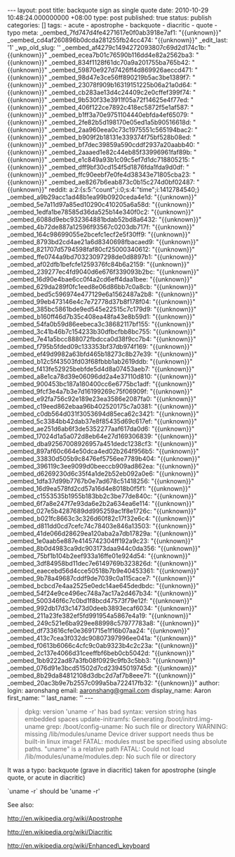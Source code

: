 --- layout: post title: backquote sign as single quote date: 2010-10-29 10:48:24.000000000 +08:00 type: post published: true status: publish categories: \[\] tags: - acute - apostrophe - backquote - diacritic - quote - typo meta: \_oembed\_7fd747d4fe4271617e0f0ab3918e7af1: "{{unknown}}" \_oembed\_cd4af260896b0dcda281255fb24cc474: "{{unknown}}" \_edit\_last: '1' \_wp\_old\_slug: '' \_oembed\_af4279c1494272093807c69d2d174c1b: "{{unknown}}" \_oembed\_ecea7b01c76590b116dd4e82a2562ba3: "{{unknown}}" \_oembed\_834f1128f61dc70a9a201755ba765b42: "{{unknown}}" \_oembed\_59870e927d7426ff4d869926aeccd471: "{{unknown}}" \_oembed\_98d47e3ce56ff890219b5ac3be1389f7: "{{unknown}}" \_oembed\_23078f909b16319151225b06a21a0d64: "{{unknown}}" \_oembed\_cb283ae13d4c24409c2e0cffef399f74: "{{unknown}}" \_oembed\_9b530f33e3911f05a72f14625e4f77ed: "{{unknown}}" \_oembed\_406f122ce7892c418ec5872f5e1af587: "{{unknown}}" \_oembed\_b1ff3a70e9751104440ebfda4ef65079: "{{unknown}}" \_oembed\_2fe82b5d198170e05ed1a5b90516618d: "{{unknown}}" \_oembed\_2aa960eea0c73c1975551c565194bac2: "{{unknown}}" \_oembed\_b909f2b18131e339374f75bf528b08ed: "{{unknown}}" \_oembed\_bf7dec39859a590cddf2937a20aabb40: "{{unknown}}" \_oembed\_2aaaed1e82c44eb85f33996961faf89b: "{{unknown}}" \_oembed\_e1c849a93b1c09c5ef7d1dc718805215: "{{unknown}}" \_oembed\_dff9bf30cd154f5d1876fda1fda9d0df: "{{unknown}}" \_oembed\_ffc90eebf7e0fe4d38343e71805cba23: "{{unknown}}" \_oembed\_ae8267b6eab873c0b15c274d0bf02487: "{{unknown}}" reddit: a:2:{s:5:"count";i:0;s:4:"time";i:1412784540;} \_oembed\_a9b29acc1ad48b1ea99b0920ceda4e1d: "{{unknown}}" \_oembed\_5e7a11d97a85ed10290c410205a6a58d: "{{unknown}}" \_oembed\_1edfa1be78585d36da525b14e340f0c2: "{{unknown}}" \_oembed\_6088d9ebc932364881bdab52bd8a6432: "{{unknown}}" \_oembed\_4b72de887a12596f93567c0203db717f: "{{unknown}}" \_oembed\_164c98699055e2bcefc1ecf2e5f30ff9: "{{unknown}}" \_oembed\_8793bd2cd4ae21a6d8340698fbacaed9: "{{unknown}}" \_oembed\_821707d5794598faf80cf25000340612: "{{unknown}}" \_oembed\_ffe0744a9bd70323097298de0d8897b1: "{{unknown}}" \_oembed\_af02dfb1befcfe1259376fc84b6a2159: "{{unknown}}" \_oembed\_239277ec4fd9040d6e676f339093b2bc: "{{unknown}}" \_oembed\_16d90e4bae6cc0f4a2cd6eff4daa1bee: "{{unknown}}" \_oembed\_629da289f0fc1eed8e06d86bb7c0a8cb: "{{unknown}}" \_oembed\_bed5c596974e477129e6a1562487a2b8: "{{unknown}}" \_oembed\_99eb473146e4c7e72778d37b8f178f04: "{{unknown}}" \_oembed\_385bc5861bde9ed545e22515c7c179d9: "{{unknown}}" \_oembed\_b160ff46d7b35c408ea48fa43e8b59d1: "{{unknown}}" \_oembed\_54fa0b59d86eebeca3c38682117bf155: "{{unknown}}" \_oembed\_3c41b46b7c154233b30dfbcfbb8bc755: "{{unknown}}" \_oembed\_7e41a5bcc888072fbdcca0d38f9cc7b4: "{{unknown}}" \_oembed\_f795b5fded09c133353bf37db974f169: "{{unknown}}" \_oembed\_ef49d9982a63bfd465b18273c8b27e39: "{{unknown}}" \_oembed\_b12c5f43503fd03f68fbbb1ab2619ddb: "{{unknown}}" \_oembed\_f413fe52925bebfde5d4d8a07453aeb7: "{{unknown}}" \_oembed\_a8e1ca78d39e06096dd2a4e37110d810: "{{unknown}}" \_oembed\_900453bc187a180400cc6e6775bc1adf: "{{unknown}}" \_oembed\_9fcf3e4a7b3e7d16199269c75f06909f: "{{unknown}}" \_oembed\_e92fa756c92e189e23ea3586e2087fa0: "{{unknown}}" \_oembed\_c19eed862ebaa96b402520175c7a0381: "{{unknown}}" \_oembed\_c0db564d031f3053694d85eca62c3421: "{{unknown}}" \_oembed\_5c3384bb42dab37e8f85435d69c617ef: "{{unknown}}" \_oembed\_ae251d6ab6f3de5352277aaf617da0d6: "{{unknown}}" \_oembed\_17024d1a5a072d8eb64e27d169306839: "{{unknown}}" \_oembed\_dba92567008926957a451dedc1238cf3: "{{unknown}}" \_oembed\_897af60c664e50dca4ed02b264f956b5: "{{unknown}}" \_oembed\_33830d505b9c8476ef5756ee7789b404: "{{unknown}}" \_oembed\_396119c3ee9099d0beeccb909ad862ea: "{{unknown}}" \_oembed\_d6269230d6c35f4a1de2b52eb092a0e6: "{{unknown}}" \_oembed\_1dfa37d99b7767b0e7ad678c51418256: "{{unknown}}" \_oembed\_16d9ea578fd2cd57a16d4e8018b0f5f1: "{{unknown}}" \_oembed\_c1553535b1955b183bb2c3be77de840c: "{{unknown}}" \_oembed\_6f7a8e247f7e93da6e2b2a634ea6e114: "{{unknown}}" \_oembed\_027e5b4287689dd995259ac1f8e1726c: "{{unknown}}" \_oembed\_b021fc8663c3c326d60f82c17f32e6c4: "{{unknown}}" \_oembed\_d811dd0cd7cefc74c78403e846a13503: "{{unknown}}" \_oembed\_41de066d28629ea120aba2a7db17829a: "{{unknown}}" \_oembed\_1e0aab5e887e4145742304ff192a9c23: "{{unknown}}" \_oembed\_8b0d4983ca9dc903173daa944c0da356: "{{unknown}}" \_oembed\_75bf1b104b2eef933a16ffe01e924d54: "{{unknown}}" \_oembed\_3df84958bd11dec7e6149769b323826d: "{{unknown}}" \_oembed\_eaecebd56d4cce50518b7b9e40453361: "{{unknown}}" \_oembed\_9b78a49687cddf9de7039c0a115cace7: "{{unknown}}" \_oembed\_bcbcd7e4aa2525e0edc14ae645dedbdc: "{{unknown}}" \_oembed\_54f24e9ce496ec748a7ac17a2d467b34: "{{unknown}}" \_oembed\_500346f6c7c0bd1f8bcd47573f79e12f: "{{unknown}}" \_oembed\_992db17d3c1473d0deeb3893ecaf6034: "{{unknown}}" \_oembed\_211a23fe382ef5fd991954a5867e4a19: "{{unknown}}" \_oembed\_249c521e6ba929ee88998c57977783a8: "{{unknown}}" \_oembed\_df733616cfe0e3691715e1f16b07aa24: "{{unknown}}" \_oembed\_413c7cea3f032dc90807397996ee041a: "{{unknown}}" \_oembed\_f0613b6066c4cfc9c0ab9323b4c2c23a: "{{unknown}}" \_oembed\_2c137e4066d31ceeffbf6beb0cb5042d: "{{unknown}}" \_oembed\_1bb9222ad87a3fb08f0929c9fb3c5bb3: "{{unknown}}" \_oembed\_076d91e3bcd51502d7cd23945019745d: "{{unknown}}" \_oembed\_8b29da84812108d3dbc2d7af7b8eee71: "{{unknown}}" \_oembed\_20ac3b9e7b2557c099a5ba722417fb32: "{{unknown}}" author: login: aaronshang email: aaronshang@gmail.com display\_name: Aaron first\_name: '' last\_name: '' ---

> dpkg: version 'uname -r' has bad syntax: version string has
> embedded spaces
> update-initramfs: Generating /boot/initrd.img-uname
> grep: /boot/config-uname: No such file or directory
> WARNING: missing /lib/modules/uname
> Device driver support needs thus be built-in linux image!
> FATAL: modules must be specified using absolute paths.
> "uname" is a relative path
> FATAL: Could not load /lib/modules/uname/modules.dep: No such file
> or directory

It was a typo:
backquote (grave in diacritic) taken for apostrophe (single quote, or acute in diacritic)

\`uname -r\` should be 'uname -r'

See also:

http://en.wikipedia.org/wiki/Apostrophe

http://en.wikipedia.org/wiki/Diacritic

http://en.wikipedia.org/wiki/Enhanced\_keyboard
